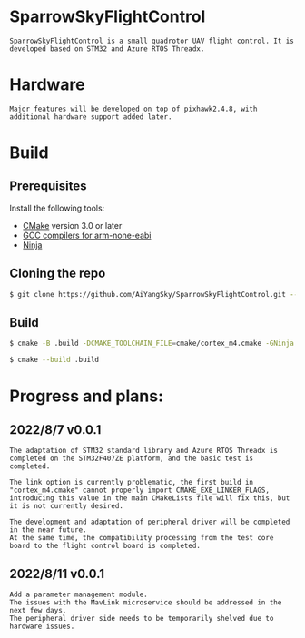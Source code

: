 # SparrowSkyFlightControl

    SparrowSkyFlightControl is a small quadrotor UAV flight control. It is developed based on STM32 and Azure RTOS Threadx.

# Hardware

    Major features will be developed on top of pixhawk2.4.8, with additional hardware support added later.

# Build

## Prerequisites
 
Install the following tools:

* [CMake](https://cmake.org/download/) version 3.0 or later
* [GCC compilers for arm-none-eabi](https://developer.arm.com/tools-and-software/open-source-software/developer-tools/gnu-toolchain/gnu-rm/downloads)
* [Ninja](https://ninja-build.org/)

## Cloning the repo

```bash
$ git clone https://github.com/AiYangSky/SparrowSkyFlightControl.git --recursive
```

## Build 
```bash
$ cmake -B .build -DCMAKE_TOOLCHAIN_FILE=cmake/cortex_m4.cmake -GNinja 

$ cmake --build .build
```

# Progress and plans:

## 2022/8/7 v0.0.1

    The adaptation of STM32 standard library and Azure RTOS Threadx is completed on the STM32F407ZE platform, and the basic test is completed.

    The link option is currently problematic, the first build in "cortex_m4.cmake" cannot properly import CMAKE_EXE_LINKER_FLAGS, introducing this value in the main CMakeLists file will fix this, but it is not currently desired.

    The development and adaptation of peripheral driver will be completed in the near future.
    At the same time, the compatibility processing from the test core board to the flight control board is completed.

## 2022/8/11 v0.0.1

    Add a parameter management module.
    The issues with the MavLink microservice should be addressed in the next few days. 
    The peripheral driver side needs to be temporarily shelved due to hardware issues.
